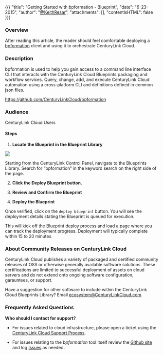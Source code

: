 {{{
  "title": "Getting Started with bpformation - Blueprint",
  "date": "6-23-2015",
  "author": "<a href='https://twitter.com/KeithResar'>@KeithResar</a>",
  "attachments": [],
  "contentIsHTML": false
}}}



### Overview

After reading this article, the reader should feel comfortable deploying a [bpformation](https://github.com/CenturyLinkCloud/bpformation) client and using it to orchestrate CenturyLink Cloud.

### Description

bpformation is used to help you gain access to a command line interface CLI that interacts with the CenturyLink Cloud Blueprints packaging and workflow services. Query, change, add, and execute CenturyLink Cloud automation using a cross-platform CLI and definitions defined in common json files.

https://github.com/CenturyLinkCloud/bpformation


### Audience

CenturyLink Cloud Users

#### Steps


1. **Locate the Blueprint in the Blueprint Library**

  <img src="../images/bpformation/blueprint_tiles.png" style="border:0;max-width:250px">

  Starting from the CenturyLink Control Panel, navigate to the Blueprints Library. Search for “bpformation” in the keyword search on the right side of the page.

2. **Click the Deploy Blueprint button.**

3. **Review and Confirm the Blueprint**

4. **Deploy the Blueprint**

  Once verified, click on the `deploy blueprint` button. You will see the deployment details stating the Blueprint is queued for execution.

  This will kick off the Blueprint deploy process and load a page where you can track the deployment progress. Deployment will typically complete 
  within 15 to 20 minutes.


### About Community Releases on CenturyLink Cloud

CenturyLink Cloud publishes a variety of packaged and certified community releases of OSS or otherwise generally available software solutions.
These certifications are limited to successful deployment of assets on cloud servers and do not extend onto ongoing software configuration, garauntees,
or support.

Have a suggestion for other software to include within the CenturyLink Cloud Blueprints Library?  Email ecosystem@CenturyLinkCloud.com.


### Frequently Asked Questions


**Who should I contact for support?**

* For issues related to cloud infrastructure, please open a ticket using the 
  [CenturyLink Cloud Support Process](../../Support/how-do-i-report-a-support-issue.md).

* For issues relating to the *bpformation* tool itself review the [Github site](https://github.com/CenturyLinkCloud/bpformation) and log 
  [Issues](https://github.com/CenturyLinkCloud/bpformation/issues) as needed.

